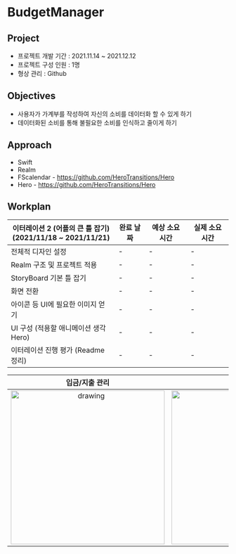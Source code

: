 # BudgetManager
## Project
 - 프로젝트 개발 기간 : 2021.11.14 ~ 2021.12.12
 - 프로젝트 구성 인원 : 1명
 - 형상 관리 : Github
   
## Objectives
 - 사용자가 가계부를 작성하여 자신의 소비를 데이터화 할 수 있게 하기
 - 데이터화된 소비를 통해 불필요한 소비를 인식하고 줄이게 하기

## Approach
 - Swift
 - Realm
 - FScalendar - https://github.com/HeroTransitions/Hero
 - Hero - https://github.com/HeroTransitions/Hero



## Workplan
이터레이션 2 (어플의 큰 틀 잡기)  <br/>(2021/11/18 ~ 2021/11/21) | 완료 날짜 | 예상 소요 시간 | 실제 소요 시간
--- | --- | --- | --- 
전체적 디자인 설정 | - | - | - 
Realm 구조 및 프로젝트 적용 | - | - | - 
StoryBoard 기본 틀 잡기 | - | - | - 
화면 전환  | - | - | - 
아이콘 등 UI에 필요한 이미지 얻기 | - | - | - 
UI 구성 (적용할 애니메이션 생각 Hero)  | - | - | - 
이터레이션 진행 평가 (Readme 정리)  | - | - | - 



입금/지출 관리             |  달력 및 검색         |  월별 리포트 및        
:-------------------------:|:-------------------------:|:-------------------------:
<img src="https://user-images.githubusercontent.com/48948578/142148922-2a508e32-745e-4740-b8d9-e4c4dd27bee9.jpg" alt="drawing" width="350"/>  |  <img src="https://user-images.githubusercontent.com/48948578/142148920-239c11e7-5648-4dab-9061-85756c38071c.jpg" alt="drawing" width="350"/>       |<img src="https://user-images.githubusercontent.com/48948578/142148904-3c378160-3672-4f80-a6e3-3142e31a3afa.jpg" alt="drawing" width="350"/>


